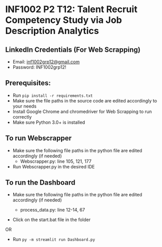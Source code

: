 # INF1002 P2 T12: Talent Recruit Competency Study via Job Description Analytics
## LinkedIn Credentials (For Web Scrapping)
- Email: inf1002grp12@gmail.com
- Password: INF1002grp12!

## Prerequisites:
- Run ```pip install -r requirements.txt```
- Make sure the file paths in the source code are edited accordingly to your needs
- Install Google Chrome and chromedriver for Web Scrapping to run correctly
- Make sure Python 3.0+ is installed

## To run Webscrapper
- Make sure the following file paths in the python file are edited accordingly (if needed)
	- Webscrapper.py: line 105, 121, 177
- Run Webscrapper.py in the desired IDE

## To run the Dashboard 
- Make sure the following file paths in the python file are edited accordingly (if needed)
	- process_data.py: line 12-14, 67

- Click on the start.bat file in the folder

OR

- Run ```py -m streamlit run Dashboard.py```

